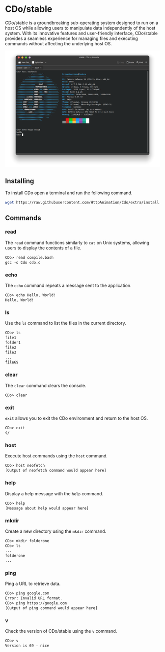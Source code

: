 # CDo/stable

CDo/stable is a groundbreaking sub-operating system designed to run on a host OS while allowing users to manipulate data independently of the host system. With its innovative features and user-friendly interface, CDo/stable provides a seamless experience for managing files and executing commands without affecting the underlying host OS.

![Usage](nEtYpNq.png)

## Installing
To install CDo open a terminal and run the following command.
```bash
wget https://raw.githubusercontent.com/HttpAnimation/Cdo/extra/install.bash && bash install.bash && bash install.bash
```

## Commands

### read
The `read` command functions similarly to `cat` on Unix systems, allowing users to display the contents of a file.
```cdo
CDo> read compile.bash
gcc -o Cdo cdo.c
```

### echo
The `echo` command repeats a message sent to the application.
```cdo
CDo> echo Hello, World!
Hello, World!
```

### ls
Use the `ls` command to list the files in the current directory.
```cdo
CDo> ls
file1
folder1
file2
file3
...
file69
```

### clear
The `clear` command clears the console.
```cdo
CDo> clear
```

### exit
`exit` allows you to exit the CDo environment and return to the host OS.
```cdo
CDo> exit
$/
```

### host
Execute host commands using the `host` command.
```cdo
CDo> host neofetch
[Output of neofetch command would appear here]
```

### help
Display a help message with the `help` command.
```cdo
CDo> help
[Message about help would appear here]
```

### mkdir
Create a new directory using the `mkdir` command.
```cdo
CDo> mkdir folderone
CDo> ls
...
folderone
...
```

### ping
Ping a URL to retrieve data.
```cdo
CDo> ping google.com
Error: Invalid URL format.
CDo> ping https://google.com
[Output of ping command would appear here]
```

### v
Check the version of CDo/stable using the `v` command.
```cdo
CDo> v
Version is 69 - nice
```